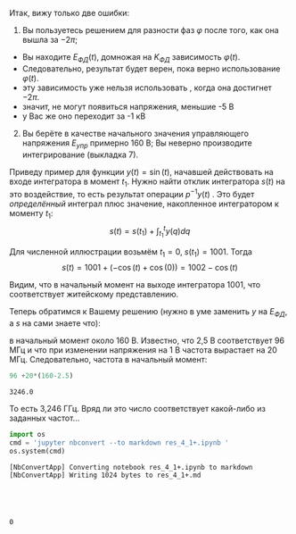 Итак,
вижу только две ошибки:

1. Вы пользуетесь решением для разности фаз $\varphi$ после того,
как она вышла за $-2 \pi$;

* Вы находите $E_{ФД}(t)$, домножая на $K_{ФД}$ зависимость $\varphi(t)$.
* Следовательно, результат будет верен, пока верно использование  $\varphi(t)$.
* эту зависимость уже нельзя использовать , когда она достигнет $-2 \pi$.
* значит, не могут появиться напряжения, меньшие  -5 В
* у Вас же оно переходит за -1 кВ 

2. Вы берёте в качестве начального значения управляющего напряжения $E_{упр}$ примерно 160 В; 
Вы неверно производите интегрирование (выкладка 7).

Приведу пример для функции $y(t)=\sin(t)$, начавшей действовать на входе интегратора в момент $t_1$.
Нужно найти отклик интегратора $s(t)$ на это воздействие, то есть результат операции $p^{-1} y(t)$ .
Это будет *определённый* интеграл плюс значение, накопленное интегратором к моменту $t_1$:
$$s(t)=s(t_1)+\int_{t_1}^{t} y(q)dq$$

Для численной иллюстрации возьмём $t_1=0$, $s(t_1)=1001$. Тогда 
$$s(t)= 1001 +(-\cos(t)+\cos(0))= 1002 - \cos(t)$$

Видим, что в начальный момент на выходе интегратора 1001, что соответствует житейскому представлению. 

Теперь обратимся к Вашему решению (нужно в уме заменить  $y$ на $E_{ФД}$, а $s$ на сами знаете что): 

в начальный момент около 160 В. Известно, что 2,5 В соответствует 96 МГц и что при изменении напряжения на 1 В частота вырастает на 20 МГц. Следовательно, частота в начальный момент: 


```python
96 +20*(160-2.5)
```




    3246.0



То есть 3,246 ГГц. Вряд ли это число соответствует какой-либо из заданных частот... 


```python
import os 
cmd = 'jupyter nbconvert --to markdown res_4_1+.ipynb '
os.system(cmd)
```

    [NbConvertApp] Converting notebook res_4_1+.ipynb to markdown
    [NbConvertApp] Writing 1024 bytes to res_4_1+.md





    0


